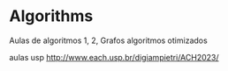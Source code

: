 # Algorithms
Aulas de algoritmos 1, 2, Grafos algoritmos otimizados

aulas usp
http://www.each.usp.br/digiampietri/ACH2023/
